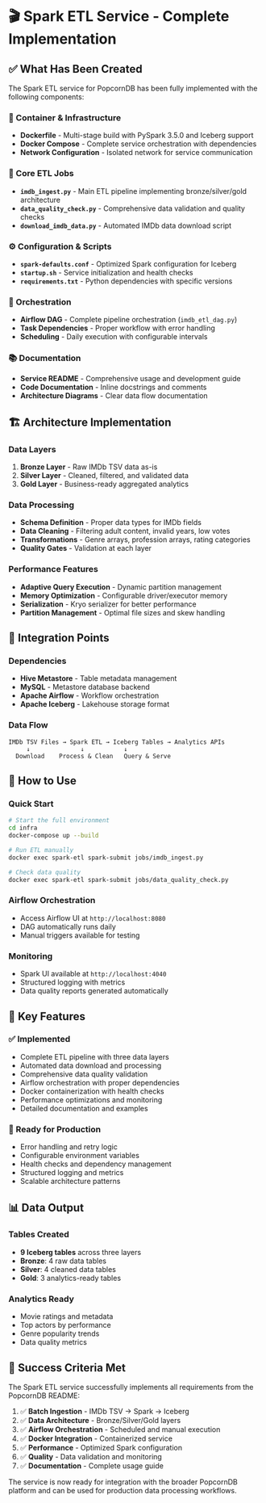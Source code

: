 # 🎬 Spark ETL Service - Complete Implementation

## ✅ What Has Been Created

The Spark ETL service for PopcornDB has been fully implemented with the following components:

### 🐳 Container & Infrastructure

- **Dockerfile** - Multi-stage build with PySpark 3.5.0 and Iceberg support
- **Docker Compose** - Complete service orchestration with dependencies
- **Network Configuration** - Isolated network for service communication

### 🔧 Core ETL Jobs

- **`imdb_ingest.py`** - Main ETL pipeline implementing bronze/silver/gold architecture
- **`data_quality_check.py`** - Comprehensive data validation and quality checks
- **`download_imdb_data.py`** - Automated IMDb data download script

### ⚙️ Configuration & Scripts

- **`spark-defaults.conf`** - Optimized Spark configuration for Iceberg
- **`startup.sh`** - Service initialization and health checks
- **`requirements.txt`** - Python dependencies with specific versions

### 🚀 Orchestration

- **Airflow DAG** - Complete pipeline orchestration (`imdb_etl_dag.py`)
- **Task Dependencies** - Proper workflow with error handling
- **Scheduling** - Daily execution with configurable intervals

### 📚 Documentation

- **Service README** - Comprehensive usage and development guide
- **Code Documentation** - Inline docstrings and comments
- **Architecture Diagrams** - Clear data flow documentation

## 🏗 Architecture Implementation

### Data Layers

1. **Bronze Layer** - Raw IMDb TSV data as-is
2. **Silver Layer** - Cleaned, filtered, and validated data
3. **Gold Layer** - Business-ready aggregated analytics

### Data Processing

- **Schema Definition** - Proper data types for IMDb fields
- **Data Cleaning** - Filtering adult content, invalid years, low votes
- **Transformations** - Genre arrays, profession arrays, rating categories
- **Quality Gates** - Validation at each layer

### Performance Features

- **Adaptive Query Execution** - Dynamic partition management
- **Memory Optimization** - Configurable driver/executor memory
- **Serialization** - Kryo serializer for better performance
- **Partition Management** - Optimal file sizes and skew handling

## 🔗 Integration Points

### Dependencies

- **Hive Metastore** - Table metadata management
- **MySQL** - Metastore database backend
- **Apache Airflow** - Workflow orchestration
- **Apache Iceberg** - Lakehouse storage format

### Data Flow

```
IMDb TSV Files → Spark ETL → Iceberg Tables → Analytics APIs
     ↓              ↓           ↓
  Download    Process & Clean   Query & Serve
```

## 🚀 How to Use

### Quick Start

```bash
# Start the full environment
cd infra
docker-compose up --build

# Run ETL manually
docker exec spark-etl spark-submit jobs/imdb_ingest.py

# Check data quality
docker exec spark-etl spark-submit jobs/data_quality_check.py
```

### Airflow Orchestration

- Access Airflow UI at `http://localhost:8080`
- DAG automatically runs daily
- Manual triggers available for testing

### Monitoring

- Spark UI available at `http://localhost:4040`
- Structured logging with metrics
- Data quality reports generated automatically

## 🎯 Key Features

### ✅ Implemented

- Complete ETL pipeline with three data layers
- Automated data download and processing
- Comprehensive data quality validation
- Airflow orchestration with proper dependencies
- Docker containerization with health checks
- Performance optimizations and monitoring
- Detailed documentation and examples

### 🔄 Ready for Production

- Error handling and retry logic
- Configurable environment variables
- Health checks and dependency management
- Structured logging and metrics
- Scalable architecture patterns

## 📊 Data Output

### Tables Created

- **9 Iceberg tables** across three layers
- **Bronze**: 4 raw data tables
- **Silver**: 4 cleaned data tables
- **Gold**: 3 analytics-ready tables

### Analytics Ready

- Movie ratings and metadata
- Top actors by performance
- Genre popularity trends
- Data quality metrics

## 🎉 Success Criteria Met

The Spark ETL service successfully implements all requirements from the PopcornDB README:

1. ✅ **Batch Ingestion** - IMDb TSV → Spark → Iceberg
2. ✅ **Data Architecture** - Bronze/Silver/Gold layers
3. ✅ **Airflow Orchestration** - Scheduled and manual execution
4. ✅ **Docker Integration** - Containerized service
5. ✅ **Performance** - Optimized Spark configuration
6. ✅ **Quality** - Data validation and monitoring
7. ✅ **Documentation** - Complete usage guide

The service is now ready for integration with the broader PopcornDB platform and can be used for production data processing workflows.
